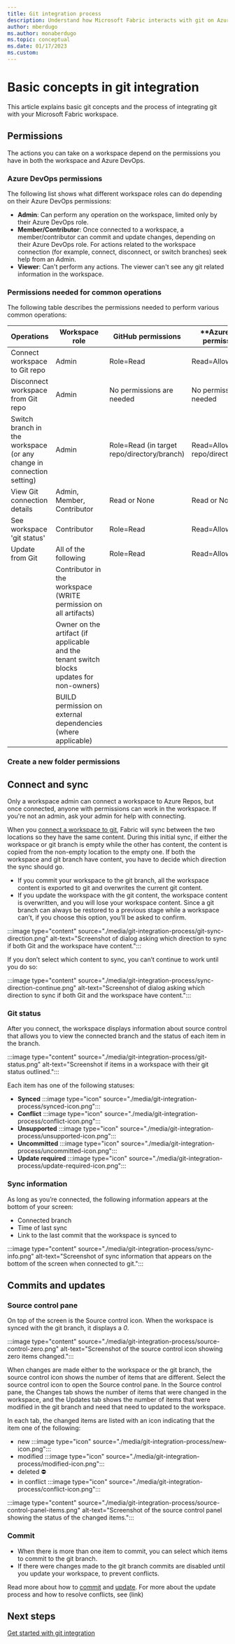 ```yaml
---
title: Git integration process
description: Understand how Microsoft Fabric interacts with git on Azure Repos
author: mberdugo
ms.author: monaberdugo
ms.topic: conceptual 
ms.date: 01/17/2023
ms.custom: 
---
```


# Basic concepts in git integration

This article explains basic git concepts and the process of integrating git with your Microsoft Fabric workspace.

## Permissions

The actions you can take on a workspace depend on the permissions you have in both the workspace and Azure DevOps. 

### Azure DevOps permissions

The following list shows what different workspace roles can do depending on their Azure DevOps permissions:

- **Admin**: Can perform any operation on the workspace, limited only by their Azure DevOps role.
- **Member/Contributor**: Once connected to a workspace, a member/contributor can commit and update changes, depending on their Azure DevOps role. For actions related to the workspace connection (for example, connect, disconnect, or switch branches) seek help from an Admin.
- **Viewer**: Can't perform any actions. The viewer can't see any git related information in the workspace.

### Permissions needed for common operations

The following table describes the permissions needed to perform various common operations:

| **Operations**                                                       | **Workspace role**                                                                        | **GitHub permissions**                       | **Azure DevOps permissions **                 | **** | **** | **** | **** | **** | **** |
|----------------------------------------------------------------------|-------------------------------------------------------------------------------------------|----------------------------------------------|-----------------------------------------------|------|------|------|------|------|------|
| Connect workspace to Git repo                                        | Admin                                                                                     | Role=Read                                    | Read=Allow                                    |      |      |      |      |      |      |
| Disconnect workspace from Git repo                                   | Admin                                                                                     | No permissions are needed                    | No permissions are needed                     |      |      |      |      |      |      |
| Switch branch in the workspace (or any change in connection setting) | Admin                                                                                     | Role=Read  (in target repo/directory/branch) | Read=Allow (in target repo/directory/branch)  |      |      |      |      |      |      |
| View Git connection details                                          | Admin, Member, Contributor                                                                | Read or None                                 | Read or None                                  |      |      |      |      |      |      |
| See workspace 'git status'                                           | Contributor                                                                               | Role=Read                                    | Read=Allow                                    |      |      |      |      |      |      |
| Update from Git                                                      | All of the following                                                                      | Role=Read                                    | Read=Allow                                    |      |      |      |      |      |      |
|                                                                      | Contributor in the workspace (WRITE permission on all artifacts)                          |                                              |                                               |      |      |      |      |      |      |
|                                                                      | Owner on the artifact (if applicable and the tenant switch blocks updates for non-owners) |                                              |                                               |      |      |      |      |      |      |
|                                                                      | BUILD permission on external dependencies (where applicable)                              |                                              |                                               |      |      |      |      |      |      |

### Create a new folder permissions

## Connect and sync

Only a workspace admin can connect a workspace to Azure Repos, but once connected, anyone with permissions can work in the workspace. If you're not an admin, ask your admin for help with connecting.

When you [connect a workspace to git](./git-get-started.md#connect-a-workspace-to-an-azure-repo), Fabric will sync between the two locations so they have the same content. During this initial sync, if either the workspace or git branch is empty while the other has content, the content is copied from the non-empty location to the empty one.
If both the workspace and git branch have content, you have to decide which direction the sync should go.

- If you commit your workspace to the git branch, all the workspace content is exported to git and overwrites the current git content.
- If you update the workspace with the git content, the workspace content is overwritten, and you will lose your workspace content. Since a git branch can always be restored to a previous stage while a workspace can’t, if you choose this option, you’ll be asked to confirm.

:::image type="content" source="./media/git-integration-process/git-sync-direction.png" alt-text="Screenshot of dialog asking which direction to sync if both Git and the workspace have content.":::

If you don’t select which content to sync, you can’t continue to work until you do so:

:::image type="content" source="./media/git-integration-process/sync-direction-continue.png" alt-text="Screenshot of dialog asking which direction to sync if both Git and the workspace have content.":::

### Git status

After you connect, the workspace displays information about source control that allows you to view the connected branch and the status of each item in the branch.

:::image type="content" source="./media/git-integration-process/git-status.png" alt-text="Screenshot if items in a workspace with their git status outlined.":::

Each item has one of the following statuses:

- **Synced** :::image type="icon" source="./media/git-integration-process/synced-icon.png":::
- **Conflict** :::image type="icon" source="./media/git-integration-process/conflict-icon.png":::
- **Unsupported** :::image type="icon" source="./media/git-integration-process/unsupported-icon.png":::
- **Uncommitted** :::image type="icon" source="./media/git-integration-process/uncommitted-icon.png":::
- **Update required** :::image type="icon" source="./media/git-integration-process/update-required-icon.png":::

### Sync information

As long as you’re connected, the following information appears at the bottom of your screen:

- Connected branch
- Time of last sync
- Link to the last commit that the workspace is synced to

:::image type="content" source="./media/git-integration-process/sync-info.png" alt-text="Screenshot of sync information that appears on the bottom of the screen when connected to git.":::

## Commits and updates

### Source control pane

On top of the screen is the Source control icon. When the workspace is synced with the git branch, it displays a *0*.

:::image type="content" source="./media/git-integration-process/source-control-zero.png" alt-text="Screenshot of the source control icon showing zero items changed.":::

When changes are made either to the workspace or the git branch, the source control icon shows the number of items that are different. Select the source control icon to open the Source control pane.
In the Source control pane, the Changes tab shows the number of items that were changed in the workspace, and the Updates tab shows the number of items that were modified in the git branch and need that need to updated to the workspace.

In each tab, the changed items are listed with an icon indicating that the item one of the following:

- new :::image type="icon" source="./media/git-integration-process/new-icon.png"::: 
- modified :::image type="icon" source="./media/git-integration-process/modified-icon.png":::
- deleted ⛔
- in conflict :::image type="icon" source="./media/git-integration-process/conflict-icon.png":::

:::image type="content" source="./media/git-integration-process/source-control-panel-items.png" alt-text="Screenshot of the source control panel showing the status of the changed items.":::

### Commit

- When there is more than one item to commit, you can select which items to commit to the git branch.
- If there were changes made to the git branch commits are disabled until you update your workspace, to prevent conflicts.

Read more about how to [commit](./git-get-started.md#commit-changes-to-git) and [update](./git-get-started.md#update-workspace-from-git). For more about the update process and how to resolve conflicts, see (link)

## Next steps

[Get started with git integration](./git-get-started.md)
